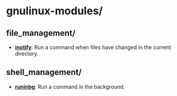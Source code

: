 
# gnulinux-modules/

## file_management/

* [**inotify**](file_management/inotify): Run a command when files have changed in the current directory.

## shell_management/

* [**runinbg**](shell_management/runinbg): Run a command in the background.
